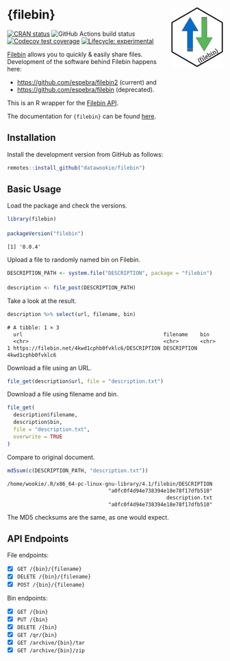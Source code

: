 
# {filebin} <img src="man/figures/filebin-hex.png" align="right" alt="" width="120" />

<!-- badges: start -->

[![CRAN
status](https://www.r-pkg.org/badges/version/filebin)](https://cran.r-project.org/package=filebin)
![GitHub Actions build
status](https://github.com/datawookie/filebin/actions/workflows/build.yaml/badge.svg)
[![Codecov test
coverage](https://img.shields.io/codecov/c/github/datawookie/filebin.svg)](https://codecov.io/github/datawookie/filebin)
[![Lifecycle:
experimental](https://img.shields.io/badge/lifecycle-experimental-orange.svg)](https://lifecycle.r-lib.org/articles/stages.html)
<!-- badges: end -->

[Filebin](https://filebin.net/) allows you to quickly & easily share
files. Development of the software behind Filebin happens here:

-   <https://github.com/espebra/filebin2> (current) and
-   <https://github.com/espebra/filebin> (deprecated).

This is an R wrapper for the [Filebin API](https://filebin.net/api).

The documentation for `{filebin}` can be found
[here](https://datawookie.github.io/filebin/).

## Installation

Install the development version from GitHub as follows:

``` r
remotes::install_github("datawookie/filebin")
```

## Basic Usage

Load the package and check the versions.

``` r
library(filebin)

packageVersion("filebin")
```

    [1] '0.0.4'

Upload a file to randomly named bin on Filebin.

``` r
DESCRIPTION_PATH <- system.file("DESCRIPTION", package = "filebin")

description <- file_post(DESCRIPTION_PATH)
```

Take a look at the result.

``` r
description %>% select(url, filename, bin)
```

    # A tibble: 1 × 3
      url                                              filename    bin             
      <chr>                                            <chr>       <chr>           
    1 https://filebin.net/4kwd1cphb0fvklc6/DESCRIPTION DESCRIPTION 4kwd1cphb0fvklc6

Download a file using an URL.

``` r
file_get(description$url, file = "description.txt")
```

Download a file using filename and bin.

``` r
file_get(
  description$filename,
  description$bin,
  file = "description.txt",
  overwrite = TRUE
)
```

Compare to original document.

``` r
md5sum(c(DESCRIPTION_PATH, "description.txt"))
```

    /home/wookie/.R/x86_64-pc-linux-gnu-library/4.1/filebin/DESCRIPTION 
                                     "a0fc0f4d94e738394e18e78f17dfb510" 
                                                        description.txt 
                                     "a0fc0f4d94e738394e18e78f17dfb510" 

The MD5 checksums are the same, as one would expect.

## API Endpoints

File endpoints:

-   [x] `GET /{bin}/{filename}`
-   [x] `DELETE /{bin}/{filename}`
-   [x] `POST /{bin}/{filename}`

Bin endpoints:

-   [x] `GET /{bin}`
-   [x] `PUT /{bin}`
-   [x] `DELETE /{bin}`
-   [x] `GET /qr/{bin}`
-   [x] `GET /archive/{bin}/tar`
-   [x] `GET /archive/{bin}/zip`
